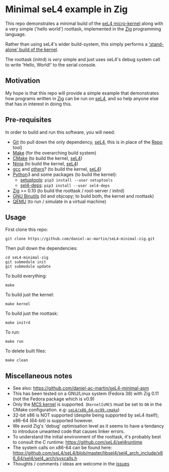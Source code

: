 Minimal seL4 example in Zig
===========================

This repo demonstrates a minimal build of the [seL4 micro-kernel] along
with a very simple ('hello world') roottask, implemented in the [Zig]
programming language.

Rather than using seL4's wider build-system, this simply performs a
['stand-alone' build of the kernel].

The roottask (initrd) is _very_ simple and just uses seL4's debug
system call to write 'Hello, World!' to the serial console.


Motivation
----------

My hope is that this repo will provide a simple example that
demonstrates how programs written in [Zig] can be run on [seL4], and so
help anyone else that has in interest in doing this.


Pre-requisites
--------------

In order to build and run this software, you will need:
- [Git]  (to pull down the only dependency, [seL4], this is in place of
  the [Repo] tool)
- [Make]  (for the overarching build system)
- [CMake]  (to build the kernel, [seL4])
- [Ninja]  (to build the kernel, [seL4])
- [gcc] and [others]?  (to build the kernel, [seL4])
- [Python]3 and some packages (to build the kernel):
  - [setuptools]: `pip3 install --user setuptools`
  - [sel4-deps]: `pip3 install --user sel4-deps`
- [Zig] >= 0.10  (to build the roottask / root-server / initrd)
- [GNU Binutils]  (ld and objcopy; to build both, the kernel and
  roottask)
- [QEMU]  (to run / simulate in a virtual machine)


Usage
-----

First clone this repo:
```shell
git clone https://github.com/daniel-ac-martin/seL4-minimal-zig.git
```

Then pull down the dependencies:
```shell
cd seL4-minimal-zig
git submodule init
git submodule update
```

To build everything:
```shell
make
```

To build just the kernel:
```shell
make kernel
```

To build just the roottask:
```shell
make initrd
```

To run:
```shell
make run
```

To delete built files:
```shell
make clean
```


Miscellaneous notes
-------------------

- See also: https://github.com/daniel-ac-martin/seL4-minimal-asm
- This has been tested on a GNU/Linux system (Fedora 38) with Zig 0.11 (not the Fedora package which is v0.9)
- Only the [MCS kernel] is supported. (`KernelIsMCS` must be set to `ON` in the CMake configuration. e.g: [`seL4/x86_64-pc99.cmake`](seL4/x86_64-pc99.cmake))
- 32-bit x86 is NOT supported (despite being supported by seL4 itself); x86-64 (64-bit) is supported however.
- We avoid Zig's 'debug' optimisation level as it seems to have a tendancy to introduce unwanted code that causes linker errors.
- To understand the initial environment of the roottask, it's probably best to consult the C runtime: https://github.com/seL4/sel4runtime
- The system calls on x86-64 can be found here: https://github.com/seL4/seL4/blob/master/libsel4/sel4_arch_include/x86_64/sel4/sel4_arch/syscalls.h
- Thoughts / comments / ideas are welcome in the [issues]


[seL4 micro-kernel]: https://sel4.systems/
[Zig]: https://ziglang.org/
['stand-alone' build of the kernel]: https://docs.sel4.systems/projects/buildsystem/standalone.html
[Git]: https://git-scm.com/
[seL4]: https://sel4.systems/
[Repo]: https://source.android.com/docs/setup/download#repo
[Make]: https://www.gnu.org/software/make/
[CMake]: https://cmake.org/
[Ninja]: https://ninja-build.org/
[gcc]: https://gcc.gnu.org/
[others]: https://docs.sel4.systems/projects/buildsystem/host-dependencies.html#base-build-dependencies
[Python]: https://www.python.org/
[setuptools]: https://pypi.org/project/setuptools/
[sel4-deps]: https://pypi.org/project/sel4-deps/
[GNU Binutils]: https://www.gnu.org/software/binutils/
[QEMU]: https://www.qemu.org/
[MCS kernel]: https://docs.sel4.systems/Tutorials/mcs.html
[issues]: https://github.com/daniel-ac-martin/seL4-minimal-zig/issues

